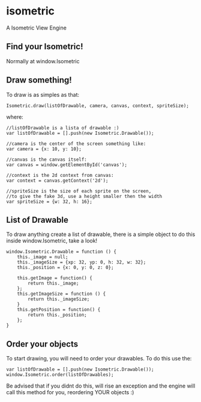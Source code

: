 isometric
=========

A Isometric View Engine


## Find your Isometric!

Normally at window.Isometric

## Draw something!

To draw is as simples as that:

    Isometric.draw(listOfDrawable, camera, canvas, context, spriteSize);

where:

    //listOfDrawable is a lista of drawable :)
    var listOfDrawable = [].push(new Isometric.Drawable());

    //camera is the center of the screen something like:
    var camera = {x: 10, y: 10};

    //canvas is the canvas itself:
    var canvas = window.getElementById('canvas');

    //context is the 2d context from canvas:
    var context = canvas.getContext('2d');

    //spriteSize is the size of each sprite on the screen,
    //to give the fake 3d, use a height smaller then the width
    var spriteSize = {w: 32, h: 16};


## List of Drawable

To draw anything create a list of drawable, there is a simple object to do this inside window.Isometric, take a look!

    window.Isometric.Drawable = function () {
        this._image = null;
        this._imageSize = {xp: 32, yp: 0, h: 32, w: 32};
        this._position = {x: 0, y: 0, z: 0};

        this.getImage = function() {
            return this._image;
        };
        this.getImageSize = function () {
            return this._imageSize;
        }
        this.getPosition = function() {
            return this._position;
        };
    }


## Order your objects

To start drawing, you will need to order your drawables. To do this use the:

    var listOfDrawable = [].push(new Isometric.Drawable());
    window.Isometric.order(listOfDrawables);

Be advised that if you didnt do this, will rise an exception and the engine will call this method for you, reordering YOUR objects :)


